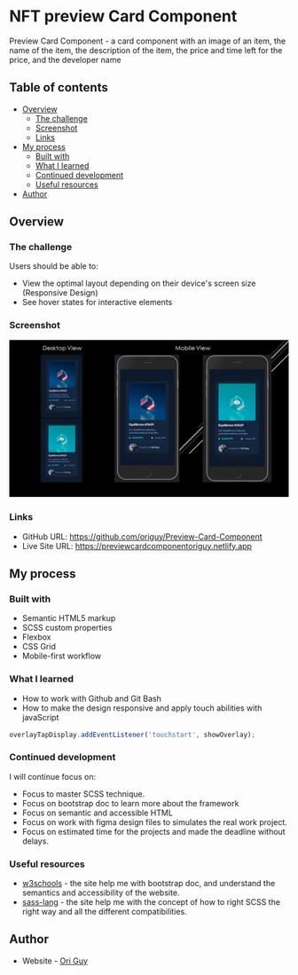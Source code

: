 # NFT preview Card Component

Preview Card Component - a card component with an image of an item, the name of the item, the description of the item, the price and time left for the price, and the developer name

## Table of contents

- [Overview](#overview)
  - [The challenge](#the-challenge)
  - [Screenshot](#screenshot)
  - [Links](#links)
- [My process](#my-process)
  - [Built with](#built-with)
  - [What I learned](#what-i-learned)
  - [Continued development](#continued-development)
  - [Useful resources](#useful-resources)
- [Author](#author)

## Overview

### The challenge

Users should be able to:

- View the optimal layout depending on their device's screen size (Responsive Design)
- See hover states for interactive elements
### Screenshot

![Project screenshot](images/ProjectScreenShots.jpg)

### Links

- GitHub URL: https://github.com/origuy/Preview-Card-Component
- Live Site URL: https://previewcardcomponentoriguy.netlify.app

## My process

### Built with

- Semantic HTML5 markup
- SCSS custom properties
- Flexbox
- CSS Grid
- Mobile-first workflow

### What I learned

* How to work with Github and Git Bash
* How to make the design responsive and apply touch abilities with  javaScript

```js
overlayTapDisplay.addEventListener('touchstart', showOverlay);
```

### Continued development

I will continue focus on:

- Focus to master SCSS technique.
- Focus on bootstrap doc to learn more about the framework
- Focus on semantic and accessible HTML
- Focus on work with figma design files to simulates the real work project.
- Focus on estimated time for the projects and made the deadline without delays.

### Useful resources

- [w3schools](https://www.w3schools.com/) - the site help me with bootstrap doc, and understand the semantics and accessibility of the website.
- [sass-lang](https://sass-lang.com/) - the site help me with the concept of how to right SCSS the right way and all the different compatibilities.

## Author

- Website - [Ori Guy](https://github.com/origu)
